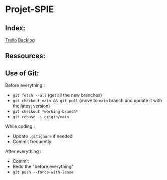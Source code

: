 # Projet-SPIE

## Index:

[Trello](https://trello.com/b/Vq1Tad50/projet-pld-agile)
[Backlog](https://docs.google.com/document/d/1r-AfEu88P8UFrHhzVa6V-Ib7-K1yhyPsC5GfzGUBNdg/edit?tab=t.0)

## Ressources:

## Use of Git:
Before everything :
 - `git fetch --all` (get all the new branches)
 - `git checkout main && git pull` (move to `main` branch and update it with the latest version)
 - `git checkout *working-branch*`
 - `git rebase -i origin/main`

While coding :
 - Update `.gitignore` if needed
 - Commit frequently

After everything :
 - Commit
 - Redo the "before everything"
 - `git push --force-with-lease`